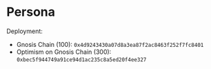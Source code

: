 # Persona
Deployment:
- Gnosis Chain (100): `0x4d9243430a07d8a3ea87f2ac8463f252f7fc8401`
- Optimism on Gnosis Chain (300): `0xbec5f944749a91ce94d1ac235c8a5ed20f4ee327` 